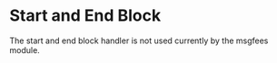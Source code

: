 <!--
order: 3
-->

# Start and End Block

The start and end block handler is not used currently by the msgfees module.

